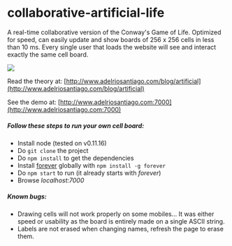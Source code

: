 # collaborative-artificial-life

A real-time collaborative version of the Conway's Game of Life. Optimized for speed, can easily update and show boards of 256 x 256 cells in less than 10 ms. Every single user that loads the website will see and interact exactly the same cell board.

![](http://adelriosantiago.com/articles/images/alife-final-animated.gif)

Read the theory at: [http://www.adelriosantiago.com/blog/artificial](http://www.adelriosantiago.com/blog/artificial)

See the demo at: [http://www.adelriosantiago.com:7000](http://www.adelriosantiago.com:7000)

##### Follow these steps to run your own cell board:

 - Install node (tested on v0.11.16)
 - Do `git clone` the project
 - Do `npm install` to get the dependencies
 - Install [forever](https://www.npmjs.com/package/forever) globally with `npm install -g forever`
 - Do `npm start` to run (it already starts with *forever*)
 - Browse *localhost:7000*
 

##### Known bugs:

 - Drawing cells will not work properly on some mobiles... It was either speed or usability as the board is entirely made on a single ASCII string.
 - Labels are not erased when changing names, refresh the page to erase them.
